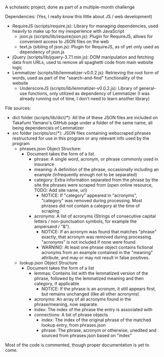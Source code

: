 A scholastic project, done as part of a multiple-month challenge

Dependencies: (Yes, I really know this little about JS / web development)
  - RequireJS (scripts/require.js): Library for managing dependencies, used heavily to make up for my inexperience with JavaScript
    - json.js (scripts/lib/require/json.js): Plugin for RequireJS, allows for convenient access to JSON files on the web
    - text.js (sibling of json.js): Plugin for RequireJS, as of yet only used as dependency of json.js
  - jQuery (scripts/lib/jquery-3.7.1.min.js): DOM manipulation and fetching data from URLs, used to remove all spaghetti code from main website logic
  - Lemmatizer (scripts/lib/lemmatizer-v0.0.2.js): Retrieving the root form of words, used as part of the "search-and-find" functionality of the website
    - UnderscoreJS (scripts/lib/lemmatizer-v0.0.2.js): Library of general-use functions, only utilized as dependency of Lemmatizer
                                                       (I was already running out of time, I don't need to learn another library)

File sources:
  - dict folder (scripts/lib/dict/*): All the of these JSON files are included on Takafumi Yamano's GitHub page under a folder of the same name, all being dependencies of Lemmatizer
  - src folder (scripts/src/*): JSON files containing webscraped phrases restructured for use in this program or any relevant info used by the program
    - phrases.json Object Structure:
      - Document takes the form of a list.
        - phrase: A single word, acronym, or phrase commonly used in insurance
        - meaning: A definition of the phrase, occasionally including an example (infrequently enough not to be separated)
        - category: Extra information separated from the phrase by the site the phrases were scraped from (open online resource, TODO: Add site name, url)
          - NOTICE: If "category" appeared in "acronyms", "category" was removed during processing. Most phrases did not contain a category at the time of scraping.
        - acronyms: A list of acronyms (Strings of consecutive capital letters / non-punctuation symbols, for example the ampersand / "&").
          - NOTICE: If an acronym was found that matches "phrase" exactly, that acronym was removed during processing. "acronyms" is not included if none were found.
          - WARNING: At least one phrase object contains fictional acronyms from an example contained in the "meaning" attribute, and may or may not result in false positives.
    - lookup.json Object Structure
      - Document takes the form of a list
        - lemmas: Contains list with the lemmatized version of the phrase, followed by the lemmatized meaning and then category, if applicable
          - NOTICE: If the phrase is an acronym, it still appears first, but remains unchanged (like all other acronyms)
        - acronyms: An array of all acronyms found in the phrase/meaning, now separate.
        - index: The index of the phrase the entry is associated with
        - connections: A list of phrase objects
          - index: The index of the original phrase of the matched lookup entry, from phrases.json
          - phrase: The phrase, acronym or otherwise, unedited and sourced from phrases.json based on "index"

Most of the code is commented, though proper documentation is yet to come.
